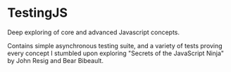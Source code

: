 # TestingJS
  Deep exploring of core and advanced Javascript concepts. 

  Contains simple asynchronous testing suite, and a variety of  tests proving every concept I stumbled upon exploring  "Secrets of the JavaScript Ninja" by John Resig and Bear Bibeault.
